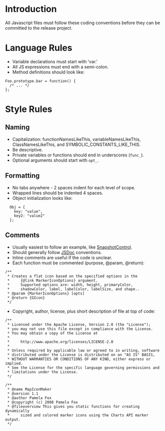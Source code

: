 # Introduction #

All Javascript files must follow these coding conventions before they can be committed to the release project.


# Language Rules #

  * Variable declarations must start with 'var.'
  * All JS expressions must end with a semi-colon.
  * Method definitions should look like:
```
Foo.prototype.bar = function() {
  /* ... */
};
```

# Style Rules #

## Naming ##
  * Capitalization: functionNamesLikeThis, variableNamesLikeThis, ClassNamesLikeThis, and SYMBOLIC\_CONSTANTS\_LIKE\_THIS.
  * Be descriptive.
  * Private variables or functions should end in underscores (`func_`).
  * Optional arguments should start with `opt_`.

## Formatting ##
  * No tabs anywhere - 2 spaces indent for each level of scope.
  * Wrapped lines should be indented 4 spaces.
  * Object initialization looks like:
```
  Obj = {
    key: "value",
    key2: "value2"
  };
```

## Comments ##
  * Usually easiest to follow an example, like [SnapshotControl](http://gmaps-utility-library-dev.googlecode.com/svn/trunk/snapshotcontrol/src/snapshotcontrol.js).
  * Should generally follow [JSDoc](http://jsdoc.sourceforge.net/) conventions.
  * Inline comments are useful if the code is unclear.
  * Each function must be commented (purpose, @param, @return):
```
/**
 * Creates a flat icon based on the specified options in the 
 *     {@link MarkerIconOptions} argument.
 *     Supported options are: width, height, primaryColor,
 *     shadowColor, label, labelColor, labelSize, and shape..
 * @param {MarkerIconOptions} [opts]
 * @return {GIcon}
 */
```
  * Copyright, author, license, plus short description of file at top of code:
```
/**
 * Licensed under the Apache License, Version 2.0 (the "License");
 * you may not use this file except in compliance with the License.
 * You may obtain a copy of the License at
 *
 *     http://www.apache.org/licenses/LICENSE-2.0
 *
 * Unless required by applicable law or agreed to in writing, software
 * distributed under the License is distributed on an "AS IS" BASIS,
 * WITHOUT WARRANTIES OR CONDITIONS OF ANY KIND, either express or implied.
 * See the License for the specific language governing permissions and
 * limitations under the License. 
 */

/**
 * @name MapIconMaker
 * @version 1.1
 * @author Pamela Fox
 * @copyright (c) 2008 Pamela Fox
 * @fileoverview This gives you static functions for creating dynamically
 *     sized and colored marker icons using the Charts API marker output.
 */

```